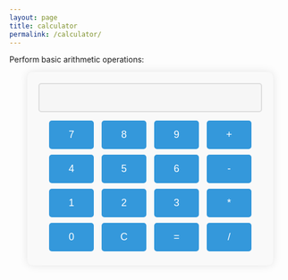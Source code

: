 ```yaml
---
layout: page
title: calculator
permalink: /calculator/
---
```


Perform basic arithmetic operations:

<div style="max-width: 400px; margin: auto; text-align: center; padding: 20px; background-color: #f9f9f9; border-radius: 10px; box-shadow: 0 0 15px rgba(0,0,0,0.1);">
  <input type="text" id="result" style="width: 100%; padding: 10px; font-size: 24px; text-align: right; border: 2px solid #ddd; border-radius: 5px;" disabled>

  <div style="margin-top: 10px;">
    <button class="calc-btn" onclick="appendNumber('7')">7</button>
    <button class="calc-btn" onclick="appendNumber('8')">8</button>
    <button class="calc-btn" onclick="appendNumber('9')">9</button>
    <button class="calc-btn" onclick="setOperation('+')">+</button>
  </div>
  <div>
    <button class="calc-btn" onclick="appendNumber('4')">4</button>
    <button class="calc-btn" onclick="appendNumber('5')">5</button>
    <button class="calc-btn" onclick="appendNumber('6')">6</button>
    <button class="calc-btn" onclick="setOperation('-')">-</button>
  </div>
  <div>
    <button class="calc-btn" onclick="appendNumber('1')">1</button>
    <button class="calc-btn" onclick="appendNumber('2')">2</button>
    <button class="calc-btn" onclick="appendNumber('3')">3</button>
    <button class="calc-btn" onclick="setOperation('*')">*</button>
  </div>
  <div>
    <button class="calc-btn" onclick="appendNumber('0')">0</button>
    <button class="calc-btn" onclick="clearResult()">C</button>
    <button class="calc-btn" onclick="calculate()">=</button>
    <button class="calc-btn" onclick="setOperation('/')">/</button>
  </div>
</div>

<script>
  let currentOperation = '';
  let firstNumber = '';
  let secondNumber = '';

  function appendNumber(number) {
    const resultField = document.getElementById('result');
    if (currentOperation === '') {
      firstNumber += number;
      resultField.value = firstNumber;
    } else {
      secondNumber += number;
      resultField.value = secondNumber;
    }
  }

  function setOperation(operation) {
    if (firstNumber !== '') {
      currentOperation = operation;
    }
  }

  function calculate() {
    const resultField = document.getElementById('result');
    let result = 0;

    if (currentOperation === '+') {
      result = parseFloat(firstNumber) + parseFloat(secondNumber);
    } else if (currentOperation === '-') {
      result = parseFloat(firstNumber) - parseFloat(secondNumber);
    } else if (currentOperation === '*') {
      result = parseFloat(firstNumber) * parseFloat(secondNumber);
    } else if (currentOperation === '/') {
      result = parseFloat(firstNumber) / parseFloat(secondNumber);
    }

    resultField.value = result;
    firstNumber = result.toString();
    secondNumber = '';
    currentOperation = '';
  }

  function clearResult() {
    firstNumber = '';
    secondNumber = '';
    currentOperation = '';
    document.getElementById('result').value = '';
  }
</script>

<style>
  .calc-btn {
    width: 20%;
    padding: 15px;
    font-size: 18px;
    margin: 5px;
    background-color: #3498db;
    color: white;
    border: none;
    border-radius: 5px;
    cursor: pointer;
  }

  .calc-btn:hover {
    background-color: #2980b9;
  }

  .calc-btn:active {
    background-color: #1c6ea4;
  }
</style>
